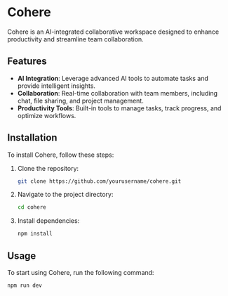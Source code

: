 # Cohere

Cohere is an AI-integrated collaborative workspace designed to enhance productivity and streamline team collaboration.

## Features

- **AI Integration**: Leverage advanced AI tools to automate tasks and provide intelligent insights.
- **Collaboration**: Real-time collaboration with team members, including chat, file sharing, and project management.
- **Productivity Tools**: Built-in tools to manage tasks, track progress, and optimize workflows.

## Installation

To install Cohere, follow these steps:

1. Clone the repository:
    ```bash
    git clone https://github.com/yourusername/cohere.git
    ```
2. Navigate to the project directory:
    ```bash
    cd cohere
    ```
3. Install dependencies:
    ```bash
    npm install
    ```

## Usage

To start using Cohere, run the following command:
```bash
npm run dev
```
